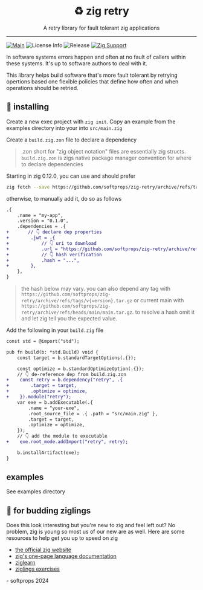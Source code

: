 <h1 align="center">
    ♻️ zig retry
</h1>

<div align="center">
    A retry library for fault tolerant zig applications
</div>

---

[![Main](https://github.com/softprops/zig-retry/actions/workflows/ci.yml/badge.svg)](https://github.com/softprops/zig-retry/actions/workflows/ci.yml) ![License Info](https://img.shields.io/github/license/softprops/zig-retry) ![Release](https://img.shields.io/github/v/release/softprops/zig-retry) [![Zig Support](https://img.shields.io/badge/zig-0.13.0-black?logo=zig)](https://ziglang.org/documentation/0.13.0/)

In software systems errors happen and often at no fault of callers within these systems. It's up to software authors to deal with it.

This library helps build software that's more fault tolerant by retrying opertions based one flexible policies that define how often and when operations should be retried.

## 📼 installing

Create a new exec project with `zig init`. Copy an example from the examples directory into your into `src/main.zig`

Create a `build.zig.zon` file to declare a dependency

> .zon short for "zig object notation" files are essentially zig structs. `build.zig.zon` is zigs native package manager convention for where to declare dependencies

Starting in zig 0.12.0, you can use and should prefer

```sh
zig fetch --save https://github.com/softprops/zig-retry/archive/refs/tags/v0.1.0.tar.gz
```

otherwise, to manually add it, do so as follows

```diff
.{
    .name = "my-app",
    .version = "0.1.0",
    .dependencies = .{
+       // 👇 declare dep properties
+        .jwt = .{
+            // 👇 uri to download
+            .url = "https://github.com/softprops/zig-retry/archive/refs/tags/v0.1.0.tar.gz",
+            // 👇 hash verification
+            .hash = "...",
+        },
    },
}
```

> the hash below may vary. you can also depend any tag with `https://github.com/softprops/zig-retry/archive/refs/tags/v{version}.tar.gz` or current main with `https://github.com/softprops/zig-retry/archive/refs/heads/main/main.tar.gz`. to resolve a hash omit it and let zig tell you the expected value.

Add the following in your `build.zig` file

```diff
const std = @import("std");

pub fn build(b: *std.Build) void {
    const target = b.standardTargetOptions(.{});

    const optimize = b.standardOptimizeOption(.{});
    // 👇 de-reference dep from build.zig.zon
+    const retry = b.dependency("retry", .{
+        .target = target,
+        .optimize = optimize,
+    }).module("retry");
    var exe = b.addExecutable(.{
        .name = "your-exe",
        .root_source_file = .{ .path = "src/main.zig" },
        .target = target,
        .optimize = optimize,
    });
    // 👇 add the module to executable
+    exe.root_mode.addImport("retry", retry);

    b.installArtifact(exe);
}
```

## examples

See examples directory

## 🥹 for budding ziglings

Does this look interesting but you're new to zig and feel left out? No problem, zig is young so most us of our new are as well. Here are some resources to help get you up to speed on zig

- [the official zig website](https://ziglang.org/)
- [zig's one-page language documentation](https://ziglang.org/documentation/0.13.0/)
- [ziglearn](https://ziglearn.org/)
- [ziglings exercises](https://github.com/ratfactor/ziglings)


\- softprops 2024
